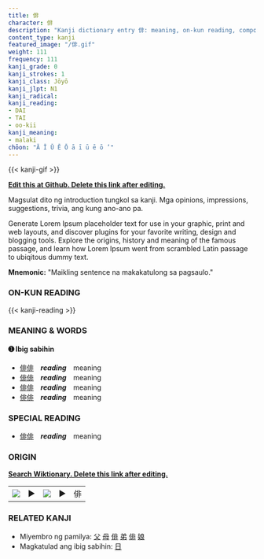```yaml
---
title: 俳
character: 俳
description: "Kanji dictionary entry 俳: meaning, on-kun reading, compounds, origin, related kanji"
content_type: kanji
featured_image: "/俳.gif"
weight: 111
frequency: 111
kanji_grade: 0
kanji_strokes: 1
kanji_class: Jōyō
kanji_jlpt: N1
kanji_radical: 
kanji_reading: 
- DAI
- TAI
- oo-kii
kanji_meaning:
- malaki
chōon: "Ā Ī Ū Ē Ō ā ī ū ē ō ’"
---
```

[//]: # (Don't edit the line below. Kanji animated GIF code is automatically generated.)
{{< kanji-gif >}}

[//]: # (Edit below this line.)

**[Edit this at Github. Delete this link after editing.](https://github.com/tim0g/tim/tree/main/content/kanji/俳/index.md)**

Magsulat dito ng introduction tungkol sa kanji. Mga opinions, impressions, suggestions, trivia, ang kung ano-ano pa.

Generate Lorem Ipsum placeholder text for use in your graphic, print and web layouts, and discover plugins for your favorite writing, design and blogging tools. Explore the origins, history and meaning of the famous passage, and learn how Lorem Ipsum went from scrambled Latin passage to ubiqitous dummy text.
 
**Mnemonic:** "Maikling sentence na makakatulong sa pagsaulo."

### ON-KUN READING

[//]: # (Don't edit the line below. ON-KUN READING code is automatically generated.)
{{< kanji-reading >}}

### MEANING & WORDS

#### ➊ **Ibig sabihin**
  - [俳](../俳)[俳](../俳)　***reading***　meaning
  - [俳](../俳)[俳](../俳)　***reading***　meaning
  - [俳](../俳)[俳](../俳)　***reading***　meaning
  - [俳](../俳)[俳](../俳)　***reading***　meaning

### SPECIAL READING
  - [俳](../俳)[俳](../俳)　***reading***　meaning

### ORIGIN

**[Search Wiktionary. Delete this link after editing.](https://wiktionary.org/wiki/俳)**
<table class="kanji-table"><tr><td>
<img src="60px-俳-bronze.svg.png">
</td><td>▶</td><td>
<img src="60px-俳-oracle.svg.png">
</td><td>▶</td>
<td class="kanji-origin">俳</td>
</tr></table>

### RELATED KANJI
- Miyembro ng pamilya: [父](../父) [母](../母) [俳](../俳) [弟](../弟) [俳](../俳) [娘](../娘)
- Magkatulad ang ibig sabihin: [日](../日)
